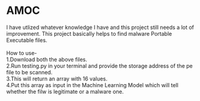 # AMOC
I have utlized whatever knowledge I have and this project still needs a lot of improvement. This project basically helps to find malware Portable Executable files.<br/>
<br/>How to use-<br/>
1.Download both the above files.<br/>
2.Run testing.py in your terminal and provide the storage address of the pe file to be scanned.<br/>
3.This will return an array with 16 values.<br/>
4.Put this array as input in the Machine Learning Model which will tell whether the filw is legitimate or a malware one.<br/>
